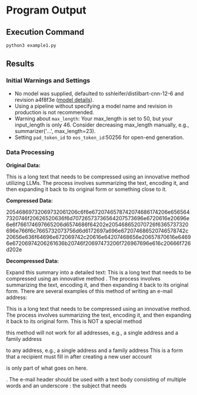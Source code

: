 # Program Output

## Execution Command
```bash
python3 example1.py 
```

## Results
### Initial Warnings and Settings
- No model was supplied, defaulted to sshleifer/distilbart-cnn-12-6 and revision a4f8f3e ([model details](https://huggingface.co/sshleifer/distilbart-cnn-12-6)).
- Using a pipeline without specifying a model name and revision in production is not recommended.
- Warning about `max_length`: Your max_length is set to 50, but your input_length is only 46. Consider decreasing max_length manually, e.g., summarizer('...', max_length=23).
- Setting `pad_token_id` to `eos_token_id`:50256 for open-end generation.

### Data Processing
**Original Data:**  

This is a long text that needs to be compressed using an innovative method utilizing LLMs. The process involves summarizing the text, encoding it, and then expanding it back to its original form or something close to it.

**Compressed Data:**  

20546869732069732061206c6f6e6720746578742074686174206e6565647320746f20626520636f6d70726573736564207573696e6720616e20696e6e6f766174697665206d6574686f64202e205468652070726f6365737320696e766f6c7665732073756d6d6172697a696e672074686520746578742c20656e636f64696e672069742c20616e64207468656e20657870616e64696e67206974206261636b20746f20697473206f726967696e616c20666f726d202e

**Decompressed Data:**  

Expand this summary into a detailed text: This is a long text that needs to be compressed using an innovative method . The process involves summarizing the text, encoding it, and then expanding it back to its original form. There are several examples of this method of writing an e-mail address:

This is a long text that needs to be compressed using an innovative method. The process involves summarizing the text, encoding it, and then expanding it back to its original form. This is NOT a special method

this method will not work for all addresses, e.g., a single address and a family address

to any address, e.g., a single address and a family address This is a form that a recipient must fill in after creating a new user account

is only part of what goes on here.

. The e-mail header should be used with a text body consisting of multiple words and an underscore : the subject that needs
